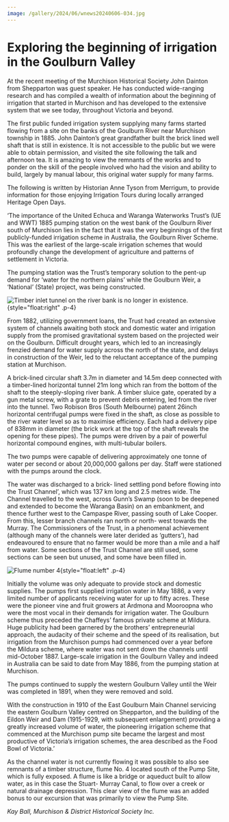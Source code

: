 ```yaml
---
image: /gallery/2024/06/wnews20240606-034.jpg
---
```

# Exploring the beginning of irrigation in the Goulburn Valley

At the recent meeting of the Murchison
Historical Society John Dainton from
Shepparton was guest speaker. He has
conducted wide-ranging research and
has compiled a wealth of information
about the beginning of irrigation that
started in Murchison and has developed
to the extensive system that we see today,
throughout Victoria and beyond.

The first public funded irrigation system
supplying many farms started flowing from
a site on the banks of the Goulburn River
near Murchison township in 1885. John
Dainton’s great grandfather built the brick
lined well shaft that is still in existence. It
is not accessible to the public but we were
able to obtain permission, and visited the
site following the talk and afternoon tea. It
is amazing to view the remnants of the works
and to ponder on the skill of the people
involved who had the vision and ability to
build, largely by manual labour, this original
water supply for many farms.

The following is written by Historian
Anne Tyson from Merrigum, to provide
information for those enjoying Irrigation
Tours during locally arranged Heritage Open
Days.

‘The importance of the United Echuca and
Waranga Waterworks Trust’s (UE and WWT)
1885 pumping station on the west bank of
the Goulburn River south of Murchison lies
in the fact that it was the very beginnings of
the first publicly-funded irrigation scheme in
Australia, the Goulburn River Scheme. This
was the earliest of the large-scale irrigation
schemes that would profoundly change the
development of agriculture and patterns of
settlement in Victoria.

The pumping station was the Trust’s
temporary solution to the pent-up demand
for ‘water for the northern plains’ while the
Goulburn Weir, a ‘National’ (State) project,
was being constructed.

![Timber inlet tunnel on the river bank is no longer in existence.](https://media.wnews.org.au/gallery/2024/06/wnews20240606-034.jpg){style="float:right" .p-4}

From 1882, utilizing government loans,
the Trust had created an extensive system of
channels awaiting both stock and domestic
water and irrigation supply from the promised
gravitational system based on the projected
weir on the Goulburn. Difficult drought
years, which led to an increasingly frenzied
demand for water supply across the north of
the state, and delays in construction of the
Weir, led to the reluctant acceptance of the
pumping station at Murchison.

A brick-lined circular shaft 3.7m in
diameter and 14.5m deep connected with
a timber-lined horizontal tunnel 21m long
which ran from the bottom of the shaft to the
steeply-sloping river bank. A timber sluice
gate, operated by a gun metal screw, with
a grate to prevent debris entering, led from
the river into the tunnel. Two Robison Bros
(South Melbourne) patent 26inch horizontal
centrifugal pumps were fixed in the shaft, as
close as possible to the river water level so as
to maximise efficiency. Each had a delivery
pipe of 838mm in diameter (the brick work
at the top of the shaft reveals the opening
for these pipes). The pumps were driven
by a pair of powerful horizontal compound
engines, with multi-tubular boilers.

The two pumps were capable of delivering
approximately one tonne of water per second
or about 20,000,000 gallons per day. Staff
were stationed with the pumps around the
clock.

The water was discharged to a brick-
lined settling pond before flowing into the
Trust Channel’, which was 137 km long
and 2.5 metres wide. The Channel travelled
to the west, across Gunn’s Swamp (soon to
be deepened and extended to become the
Waranga Basin) on an embankment, and
thence further west to the Campaspe River,
passing south of Lake Cooper. From this,
lesser branch channels ran north or north-
west towards the Murray. The Commissioners
of the Trust, in a phenomenal achievement
(although many of the channels were later
derided as ‘gutters’), had endeavoured to
ensure that no farmer would be more than a
mile and a half from water. Some sections
of the Trust Channel are still used, some
sections can be seen but unused, and some
have been filled in.

![Flume number 4](https://media.wnews.org.au/gallery/2024/06/wnews20240606-035.jpg){style="float:left" .p-4}

Initially the volume was only adequate
to provide stock and domestic supplies. The
pumps first supplied irrigation water in May
1886, a very limited number of applicants
receiving water for up to fifty acres. These
were the pioneer vine and fruit growers at
Ardmona and Mooroopna who were the most
vocal in their demands for irrigation water.
The Goulburn scheme thus preceded
the Chaffeys’ famous private scheme at
Mildura. Huge publicity had been garnered
by the brothers’ entrepreneurial approach, the
audacity of their scheme and the speed of its
realisation, but irrigation from the Murchison
pumps had commenced over a year before the
Mildura scheme, where water was not sent
down the channels until mid-October 1887.
Large-scale irrigation in the Goulburn Valley
and indeed in Australia can be said to date
from May 1886, from the pumping station at
Murchison.

The pumps continued to supply the
western Goulburn Valley until the Weir was
completed in 1891, when they were removed
and sold.

With the construction in 1910 of the East
Goulburn Main Channel servicing the eastern
Goulburn Valley centred on Shepparton, and
the building of the Eildon Weir and Dam
(1915-1929, with subsequent enlargement)
providing a greatly increased volume of
water, the pioneering irrigation scheme that
commenced at the Murchison pump site
became the largest and most productive
of Victoria’s irrigation schemes, the area
described as the Food Bowl of Victoria.’

As the channel water is not currently
flowing it was possible to also see remnants
of a timber structure, flume No. 4 located
south of the Pump Site, which is fully
exposed. A flume is like a bridge or aqueduct
built to allow water, as in this case the Stuart-
Murray Canal, to flow over a creek or natural
drainage depression. This clear view of the
flume was an added bonus to our excursion
that was primarily to view the Pump Site.

_Kay Ball,
Murchison & District Historical Society Inc._
